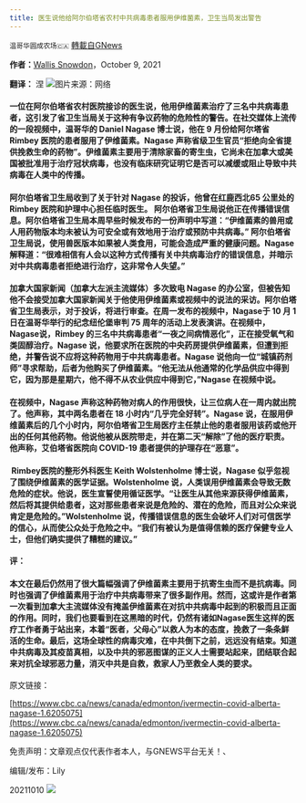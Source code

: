 ```yaml
---
title: 医生说他给阿尔伯塔省农村中共病毒患者服用伊维菌素，卫生当局发出警告
---
```

`温哥华圆成农场🇨🇦` [轉載自GNews](https://gnews.org/zh-hans/1585922/)

**作者：**[Wallis Snowdon](https://www.cbc.ca/news/canada/edmonton/author/wallis-snowdon-1.4289565)，October 9, 2021

**翻译：** 涅
![](https://assets.gnews.org/wp-content/uploads/2021/10/图片1586.png)图片来源：网络
#### 一位在阿尔伯塔省农村医院接诊的医生说，他用伊维菌素治疗了三名中共病毒患者，这引发了省卫生当局关于这种有争议药物的危险性的警告。在社交媒体上流传的一段视频中，温哥华的 Daniel Nagase 博士说，他在 9 月份给阿尔塔省 Rimbey 医院的患者服用了伊维菌素。Nagase 声称省级卫生官员“拒绝向全省提供挽救生命的药物”。伊维菌素主要用于清除家畜的寄生虫，它尚未在加拿大或美国被批准用于治疗冠状病毒，也没有临床研究证明它是否可以减缓或阻止导致中共病毒在人类中的传播。

#### 阿尔伯塔省卫生局收到了关于针对 Nagase 的投诉，他曾在红鹿西北65 公里处的 Rimbey 医院和护理中心担任临时医生。 阿尔伯塔省卫生局说他正在传播错误信息。阿尔伯塔省卫生局本周早些时候发布的一份声明中写道：“伊维菌素的兽用或人用药物版本均未被认为可安全或有效地用于治疗或预防中共病毒。” 阿尔伯塔省卫生局说，使用兽医版本如果被人类食用，可能会造成严重的健康问题。Nagase解释道：“很难相信有人会以这种方式传播有关中共病毒治疗的错误信息，并暗示对中共病毒患者拒绝进行治疗，这非常令人失望。”

#### 加拿大国家新闻（加拿大左派主流媒体）多次致电 Nagase 的办公室，但被告知他不会接受加拿大国家新闻关于他使用伊维菌素或视频中的说法的采访。阿尔伯塔省卫生局表示，对于投诉，将进行审查。在周一发布的视频中，Nagase于 10 月 1 日在温哥华举行的纪念纽伦堡审判 75 周年的活动上发表演讲。在视频中，Nagase说，Rimbey 的三名中共病毒患者“一夜之间病情恶化”，正在接受氧气和类固醇治疗。Nagase 说，他要求所在医院的中央药房提供伊维菌素，但遭到拒绝，并警告说不应将这种药物用于中共病毒患者。Nagase 说他向一位“城镇药剂师”寻求帮助，后者为他购买了伊维菌素。“他无法从他通常的化学品供应中得到它，因为那是星期六，他不得不从农业供应中得到它，”Nagase 在视频中说。

#### 在视频中，Nagase 声称这种药物对病人的作用很快，让三位病人在一周内就出院了。他声称，其中两名患者在 18 小时内“几乎完全好转”。Nagase 说，在服用伊维菌素后的几个小时内，阿尔伯塔省卫生局医疗主任禁止他的患者服用该药或他开出的任何其他药物。他说他被从医院带走，并在第二天“解除”了他的医疗职责。他声称，艾伯塔省医院向 COVID-19 患者提供的护理存在“恶意”。

####  Rimbey医院的整形外科医生 Keith Wolstenholme 博士说，Nagase 似乎忽视了围绕伊维菌素的医学证据。Wolstenholme 说，人类误用伊维菌素会导致无数危险的症状。他说，医生宣誓使用循证医学。“让医生从其他来源获得伊维菌素，然后将其提供给患者，这对那些患者来说是危险的、潜在的危险，而且对公众来说肯定是危险的。”Wolstenholme 说，传播错误信息的医生会破坏人们对可信医学的信心，从而使公众处于危险之中。“我们有被认为是值得信赖的医疗保健专业人士，但他们确实提供了糟糕的建议。”

**评：**

#### 本文在最后仍然用了很大篇幅强调了伊维菌素主要用于抗寄生虫而不是抗病毒。同时也强调了伊维菌素用于治疗中共病毒带来了很多副作用。然而，这或许是作者第一次看到加拿大主流媒体没有掩盖伊维菌素在对抗中共病毒中起到的积极而且正面的作用。同时，我们也要看到在这黑暗的时代，仍然有诸如Nagase医生这样的医疗工作者勇于站出来，本着“医者，父母心”以救人为本的态度，挽救了一条条鲜活的生命。最后，这场全球性的病毒灾难，在中共倒下之前，远远没有结束。知道中共病毒及其疫苗真相，以及中共的邪恶图谋的正义人士需要站起来，团结联合起来对抗全球邪恶力量，消灭中共是自救，救家人乃至救全人类的要求。

原文链接：

[https://www.cbc.ca/news/canada/edmonton/ivermectin-covid-alberta-nagase-1.6205075](https://www.cbc.ca/news/canada/edmonton/ivermectin-covid-alberta-nagase-1.6205075)

免责声明：文章观点仅代表作者本人，与GNEWS平台无关！、

编辑/发布：Lily

20211010
![](https://assets.gnews.org/wp-content/uploads/2021/08/WhatsApp-Image-2021-03-19-at-8.52.30-PM.jpeg)
